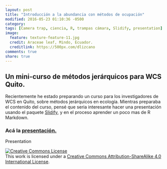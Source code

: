 ```yaml
---
layout: post
title: "Introducción a la abundancia con métodos de ocupación"
modified: 2016-05-23 01:10:36 -0500
category:
tags: [Camera trap, ciencia, R, trampas cámara, Slidify, presentation]
image:
  feature: texture-feature-11.jpg
  credit: Araceae leaf, Mindo, Ecuador.
  creditlink: https://500px.com/dlizcano
comments: true
share: true
---
```


## Un mini-curso de métodos jerárquicos para WCS Quito.

Recientemente he estado preparando un curso para los investigadores de WCS en Quito, sobre métodos jerárquicos en ecología. Mientras preparaba el contenido del curso, pensé que seria interesante hacer una presentación usando el paquete [Slidify](http://slidify.github.io/), y en el proceso aprender un poco mas de R Markdown.  

### Acá la [presentación.](https://dlizcano.github.io/IntroOccuPresent)


<object data="https://dlizcano.github.io/IntroOccuPresent" width="25%" height="300" type="text/html">
    Presentation
</object>

<a rel="license" href="http://creativecommons.org/licenses/by-sa/4.0/"><img alt="Creative Commons License" style="border-width:0" src="http://i.creativecommons.org/l/by-sa/4.0/88x31.png" /></a><br />This work is licensed under a <a rel="license" href="http://creativecommons.org/licenses/by-sa/4.0/">Creative Commons Attribution-ShareAlike 4.0 International License</a>.
